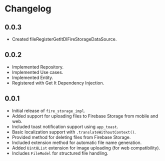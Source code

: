 # Changelog

## 0.0.3
- Created fileRegisterGetItDIFireStorageDataSource.

## 0.0.2
- Implemented Repository.
- Implemented Use cases.
- Implemented Entity.
- Registered with Get It Dependency Injection.

## 0.0.1
- Initial release of `fire_storage_impl`.
- Added support for uploading files to Firebase Storage from mobile and web.
- Included toast notification support using `app_toast`.
- Basic localization support with `.translateWithoutContext()`.
- Provided method for deleting files from Firebase Storage.
- Included extension method for automatic file name generation.
- Added `Uint8List` extension for image uploading (for web compatibility).
- Includes `FileModel` for structured file handling.

